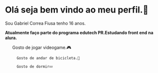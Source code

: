 <h1> Olá seja bem vindo ao meu perfil.🤚 </h1><p> Sou Gabriel Correa Fiusa tenho 16 anos.</p>

<strong>Atualmente faço parte do programa edutech PR.Estudando front end na alura.</strong></p>

 <ul>
       Gosto de jogar videogame.🎮

      Gosto de andar de bicicleta.🚴
 
      Gosto de dormir💤
  </ul>
